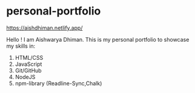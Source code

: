 # personal-portfolio

https://aishdhiman.netlify.app/

Hello ! I am Aishwarya Dhiman.
This is my personal portfolio to showcase my skills in:

1. HTML/CSS
2. JavaScript
3. Git/GitHub
4. NodeJS
5. npm-library (Readline-Sync,Chalk)
